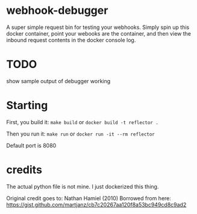 # webhook-debugger
A super simple request bin for testing your webhooks. Simply spin up this
docker container, point your webooks are the container, and then
view the inbound request contents in the docker console log.

# TODO
show sample output of debugger working

# Starting

First, you build it:
`make build` or `docker build -t reflector .`

Then you run it:
`make run` or `docker run -it --rm reflector`

Default port is 8080

# credits
The actual python file is not mine. I just dockerized this thing.

Original credit goes to: Nathan Hamiel (2010)
Borrowed from here: https://gist.github.com/martjanz/cb7c20267aa120f8a53bc949cd8c9ad2

